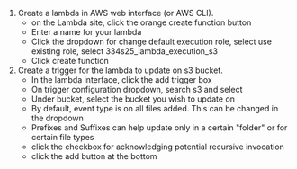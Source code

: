1. Create a lambda in AWS web interface (or AWS CLI).
    - on the Lambda site, click the orange create function button
    - Enter a name for your lambda
    - Click the dropdown for change default execution role, select use existing role, select 334s25_lambda_execution_s3
    - Click create function
2. Create a trigger for the lambda to update on s3 bucket.
    - In the lambda interface, click the add trigger box
    - On trigger configuration dropdown, search s3 and select
    - Under bucket, select the bucket you wish to update on
    - By default, event type is on all files added. This can be changed in the dropdown
    - Prefixes and Suffixes can help update only in a certain "folder" or for certain file types
    - click the checkbox for acknowledging potential recursive invocation
    - click the add button at the bottom